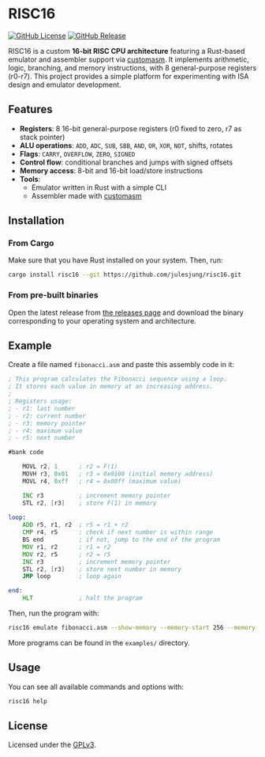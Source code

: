 # RISC16

[![GitHub License](https://img.shields.io/github/license/julesjung/risc16)](https://github.com/julesjung/risc16/blob/main/LICENSE.txt)
[![GitHub Release](https://img.shields.io/github/v/release/julesjung/risc16?include_prereleases)](https://github.com/julesjung/risc16/releases)

RISC16 is a custom **16-bit RISC CPU architecture** featuring a Rust-based emulator and assembler support via [customasm](https://github.com/hlorenzi/customasm).
It implements arithmetic, logic, branching, and memory instructions, with 8 general-purpose registers (r0-r7).
This project provides a simple platform for experimenting with ISA design and emulator development.

## Features

- **Registers**: 8 16-bit general-purpose registers (r0 fixed to zero, r7 as stack pointer)
- **ALU operations**: `ADD`, `ADC`, `SUB`, `SBB`, `AND`, `OR`, `XOR`, `NOT`, shifts, rotates
- **Flags**: `CARRY`, `OVERFLOW`, `ZERO`, `SIGNED`
- **Control flow**: conditional branches and jumps with signed offsets
- **Memory access**: 8-bit and 16-bit load/store instructions
- **Tools**:
    - Emulator written in Rust with a simple CLI
    - Assembler made with [customasm](https://github.com/hlorenzi/customasm)

## Installation

### From Cargo

Make sure that you have Rust installed on your system. Then, run:

```sh
cargo install risc16 --git https://github.com/julesjung/risc16.git
```

### From pre-built binaries

Open the latest release from [the releases page](https://github.com/julesjung/risc16/releases) and download the binary corresponding to your operating system and architecture.

## Example

Create a file named `fibonacci.asm` and paste this assembly code in it:

```asm
; This program calculates the Fibonacci sequence using a loop.
; It stores each value in memory at an increasing address.
;
; Registers usage:
; - r1: last number
; - r2: current number
; - r3: memory pointer
; - r4: maximum value
; - r5: next number

#bank code

    MOVL r2, 1      ; r2 = F(1)
    MOVH r3, 0x01   ; r3 = 0x0100 (initial memory address)
    MOVL r4, 0xff   ; r4 = 0x00ff (maximum value)

    INC r3          ; increment memory pointer
    STL r2, [r3]    ; store F(1) in memory
    
loop:
    ADD r5, r1, r2  ; r5 = r1 + r2
    CMP r4, r5      ; check if next number is within range
    BS end          ; if not, jump to the end of the program
    MOV r1, r2      ; r1 = r2
    MOV r2, r5      ; r2 = r5
    INC r3          ; increment memory pointer
    STL r2, [r3]    ; store next number in memory
    JMP loop        ; loop again

end:
    HLT             ; halt the program
```

Then, run the program with:

```sh
risc16 emulate fibonacci.asm --show-memory --memory-start 256 --memory-end 270
```

More programs can be found in the `examples/` directory.

## Usage

You can see all available commands and options with:

```sh
risc16 help
```

## License

Licensed under the [GPLv3](https://github.com/julesjung/risc16/blob/main/LICENSE.txt).